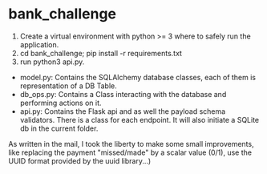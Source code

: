 # bank_challenge


1. Create a virtual environment with python >= 3 where to safely run the application.
2. cd bank_challenge; pip install -r requirements.txt
3. run python3 api.py.

* model.py: Contains the SQLAlchemy database classes, each of them is representation of a DB Table.
* db_ops.py: Contains a Class interacting with the database and performing actions on it.
* api.py: Contains the Flask api and as well the payload schema validators.
There is a class for each endpoint. It will also initiate a SQLite db  in the current folder.

As written in the mail, I took the liberty to make some small improvements, like replacing the 
payment "missed/made" by a scalar value (0/1), use the UUID format provided by the uuid library...) 